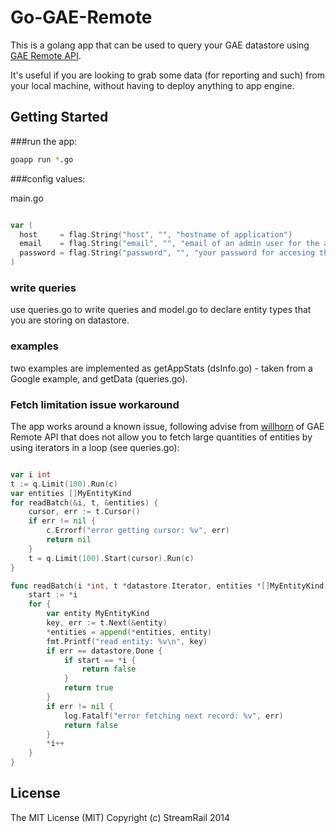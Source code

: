 # Go-GAE-Remote

This is a golang app that can be used to query your GAE datastore using [GAE Remote API](https://developers.google.com/appengine/articles/remote_api).

It's useful if you are looking to grab some data (for reporting and such) from your local machine, without having to deploy anything
to app engine. 

## Getting Started

###run the app:

``` bash
goapp run *.go
```

###config values:

main.go

```go

var (
  host     = flag.String("host", "", "hostname of application")
  email    = flag.String("email", "", "email of an admin user for the application")
  password = flag.String("password", "", "your password for accesing the app as admin")
)
```

### write queries

use queries.go to write queries and model.go to declare entity types that you are storing on datastore.

### examples

two examples are implemented as getAppStats (dsInfo.go) - taken from a Google example, and getData (queries.go).

### Fetch limitation issue workaround

The app works around a known issue, following advise from [willhorn](https://groups.google.com/forum/#!topic/google-appengine-go/fA0NptlpHNE) of GAE Remote API that does not allow you to fetch large quantities of entities by using iterators in a loop (see queries.go):

```go

var i int
t := q.Limit(100).Run(c)
var entities []MyEntityKind
for readBatch(&i, t, &entities) {
	cursor, err := t.Cursor()
	if err != nil {
		c.Errorf("error getting cursor: %v", err)
		return nil
	}
	t = q.Limit(100).Start(cursor).Run(c)
}

func readBatch(i *int, t *datastore.Iterator, entities *[]MyEntityKind) bool {
	start := *i
	for {
		var entity MyEntityKind
		key, err := t.Next(&entity)
		*entities = append(*entities, entity)
		fmt.Printf("read entity: %v\n", key)
		if err == datastore.Done {
			if start == *i {
				return false
			}
			return true
		}
		if err != nil {
			log.Fatalf("error fetching next record: %v", err)
			return false
		}
		*i++
	}
}

```

## License 
The MIT License (MIT)
Copyright (c) StreamRail 2014




